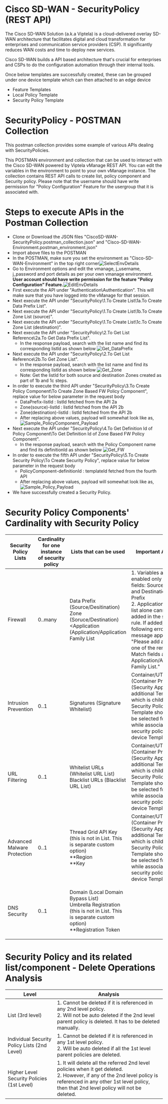 ﻿# Cisco SD-WAN - SecurityPolicy (REST API)
The Cisco SD-WAN Solution (a.k.a Viptela) is a cloud-delivered overlay SD-WAN architecture that facilitates digital and cloud transformation for enterprises and communication service providers (CSP). It significantly reduces WAN costs and time to deploy new services.

Cisco SD-WAN builds a API based architecture that's crucial for enterprises and CSPs to do the configuration automation through their internal tools.

Once below templates are successfully created,  these can be grouped under one device template which can then attached to an edge device

* Feature Templates
* Local Policy Template
* Security Policy Template

# SecurityPolicy - POSTMAN Collection
This postman collection provides some example of various APIs dealing with SecurityPolicies.

This POSTMAN environment and collection that can be used to interact with the Cisco SD-WAN powered by Viptela vManage REST API. You can edit the variables in the environment to point to your own vManage instance. The collection contains REST API calls to create list, policy component and Security policy. Please note that the username should have write permission for "Policy Configuration" Feature for the usergroup that it is associated with.

# Steps to execute APIs in the Postman Collection
* Clone or Download the JSON files "CiscoSD-WAN-SecurityPolicy.postman_collection.json" and "Cisco-SD-WAN-Environment.postman_environment.json"  
* Import above files to the POSTMAN  
* In the POSTMAN, make sure you set the environment as "Cisco-SD-WAN-Environment" in the top right corner![SelectEnvDetails](https://github.com/SaravananRamanathan25/Cisco-SD-WAN-SecurityPolicy/blob/master/Images/SelectEnvDetails-Postman.png)
* Go to Environment options and edit the vmanage, j_username, j_password and port details as per your own vmanage environment. **User account should have write permission for the feature "Policy Configuration" Feature.**![EditEnvDetails](https://github.com/SaravananRamanathan25/Cisco-SD-WAN-SecurityPolicy/blob/master/Images/UpdateEnvDetails_Postman.png)
* First execute the API under "Authentication\Authentication". This will make sure that you have logged into the vManage for that session.
* Next execute the API under "SecurityPolicy\1.To Create List\1a.To Create Data Prefix List".
* Next execute the API under "SecurityPolicy\1.To Create List\1b.To Create Zone List (source)".
* Next execute the API under "SecurityPolicy\1.To Create List\1c.To Create Zone List (destination)".
* Next execute the API under "SecurityPolicy\2.To Get List Reference\2a.To Get Data Prefix List".
  * In the response payload, search with the list name and find its corresponding listId as shown below ![Get_DataPrefix](https://github.com/SaravananRamanathan25/Cisco-SD-WAN-SecurityPolicy/blob/master/Images/Get_DataPrefix.png)
* Next execute the API under "SecurityPolicy\2.To Get List Reference\2b.To Get Zone List".
  * In the response payload, search with the list name and find its corresponding listId as shown below ![Get_Zone](https://github.com/SaravananRamanathan25/Cisco-SD-WAN-SecurityPolicy/blob/master/Images/Get_Zone.png) 
  * Note: Get the listId for both source and destination Zones created as part of 1b and 1c steps.
* In order to execute the third API under "SecurityPolicy\3.To Create Policy Component\To Create Zone Based FW Policy Component", replace value for below parameter in the request body 
  * DataPrefix-listId : listId fetched from the API 2a
  * Zone(source)-listId : listId fetched from the API 2b
  * Zone(destination)-listId : listId fetched from the API 2b
  * After replacing above values, payload will somewhat look like as, ![Sample_PolicyComponent_Payload](https://github.com/SaravananRamanathan25/Cisco-SD-WAN-SecurityPolicy/blob/master/Images/Sample_PolicyComponent_Payload.png)
* Next execute the API under "SecurityPolicy\4.To Get Definition Id of Policy Component\To Get Definition Id of Zone Based FW Policy Component".
  * In the response payload, search with the Policy Component name and find its definitionId as shown below ![Get_FW](https://github.com/SaravananRamanathan25/Cisco-SD-WAN-SecurityPolicy/blob/master/Images/Get_FW.png)
* In order to execute the fifth API under "SecurityPolicy\5.To Create Security Policy\To Create Security Policy", replace value for below parameter in the request body 
  * PolicyComponent-definitionId : templateId fetched from the fourth API
  * After replacing above values, payload will somewhat look like as, ![Sample_Policy_Payload](https://github.com/SaravananRamanathan25/Cisco-SD-WAN-SecurityPolicy/blob/master/Images/Sample_Policy_Payload.png)
* We have successfully created a Security Policy.

# Security Policy Components' Cardinality with Security Policy
 
| Security Policy Lists | Cardinality for one instance of security policy | Lists that can be used | Important Aspects |
| ----------------------- | -------------------------------------------- | ---------------------- | ----------------- |
| Firewall | 0..many | <p>Data Prefix (Source/Desitination)<br>Zone (Soruce/Destination)<br><Application (Application/Application Family List </p> | 1. Variables are enabled only for the fields: Source IP Prefix and Destination IP Prefix<br>2. Application  Family list alone cannot be added in the sequence rule. If added, following error message appears: "Please add at least one of the remaining Match fields along with Application/Application Family List." |
| Intrusion Prevention | 0..1 | Signatures (Signature Whitelist) | Container/UTD Image (Container Profile (Security App Hosting) additional Template which is child of Security Policy Template should also be selected for this - while associating the security policy with device Template) | 
| URL Filtering | 0..1 | <p>Whitelist URLs (Whitelist URL List)<br>Blacklist URLs (Blacklist URL List)</p> | Container/UTD Image (Container Profile (Security App Hosting) additional Template which is child of Security Policy Template should also be selected for this - while associating the security policy with device Template) | 
| Advanced Malware Protection | 0..1 | <p>Thread Grid API Key (this is not in List.  This is separate custom option)<br>**Region<br>**Key</p> | Container/UTD Image (Container Profile (Security App Hosting) additional Template which is child of Security Policy Template should also be selected for this - while associating the security policy with device Template) |
| DNS Security | 0..1 | <p>Domain (Local Domain Bypass List)<br>Umbrella Registration (this is not in List.  This is separate custom option)<br>**Registration Token</p> | |


# Security Policy and its related list/component - Delete Operations Analysis

| Level | Analysis |
| ----------------------- | -------------------------------------------- |
|List (3rd level) | 1. Cannot be deleted if it is referenced in any 2nd level policy.<br>2. Will not be auto deleted if the 2nd level parent policy is deleted. It has to be deleted manually.|
|Individual Security Policy Lists (2nd Level)|1. Cannot be deleted if it is referenced in any 1st  level policy.<br>2. Will be auto deleted if all the 1st level parent policies are deleted.|
|Higher Level Security Policies (1st Level)|1. It will delete all the referred 2nd level policies when it get deleted.<br>2. However, if any of the 2nd level policy is referenced in any other 1st level policy, then that 2nd level policy will not be deleted.|
